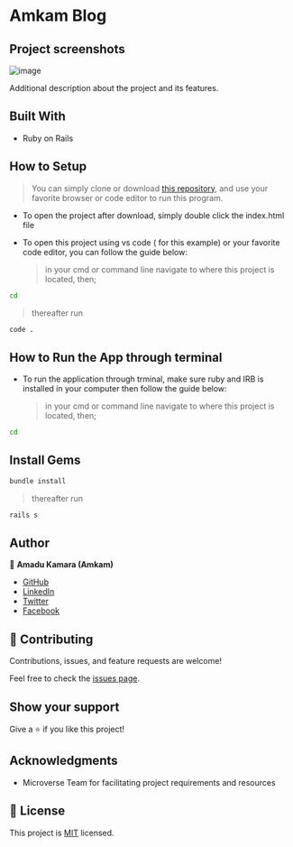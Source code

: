 # Amkam Blog

> 

## Project screenshots

![image](https://user-images.githubusercontent.com/50941074/160915270-b1e2fd22-5043-418a-a759-3dcdc90f1ad1.png)

Additional description about the project and its features.

## Built With

- Ruby on Rails


## How to Setup

> You can simply clone or download [this repository](https://github.com/AmaduKamara/amkam-blog), and use your favorite browser or code editor to run this program.

- To open the project after download, simply double click the index.html file

- To open this project using vs code ( for this example) or your favorite code editor, you can follow the guide below:
  > in your cmd or command line navigate to where this project is located, then;

```cmd
cd 
```

> thereafter run

```cmd
code .
```

## How to Run the App through terminal

- To run the application through trminal, make sure ruby and IRB is installed in your computer then follow the guide below:
  > in your cmd or command line navigate to where this project is located, then;

```cmd
cd 
```

## Install Gems


```cmd
bundle install
```

> thereafter run

```cmd
rails s
```

## Author
👤 **Amadu Kamara (Amkam)**

- [GitHub](https://github.com/AmaduKamara)
- [LinkedIn](https://www.linkedin.com/in/amadu-kamara-3b60a25b)
- [Twitter](https://twitter.com/DevAmkam)
- [Facebook](https://www.facebook.com/amadus.kamara.7)

## 🤝 Contributing

Contributions, issues, and feature requests are welcome!

Feel free to check the [issues page](https://github.com/AmaduKamara/amkam-blog/issues).

## Show your support

Give a ⭐️ if you like this project!

## Acknowledgments

- Microverse Team for facilitating project requirements and resources

## 📝 License

This project is [MIT](./MIT.md) licensed.
